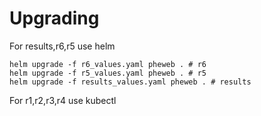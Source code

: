 # Upgrading

  For results,r6,r5 use helm
```
helm upgrade -f r6_values.yaml pheweb . # r6
helm upgrade -f r5_values.yaml pheweb . # r5
helm upgrade -f results_values.yaml pheweb . # results
```

 For r1,r2,r3,r4 use kubectl

